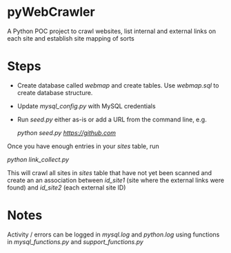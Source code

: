# pyWebCrawler
A Python POC project to crawl websites, list internal and external links on each site and establish site mapping of sorts

# Steps

* Create database called *webmap* and create tables. Use *webmap.sql* to create database structure.
* Update *mysql_config.py* with MySQL credentials
* Run *seed.py* either as-is or add a URL from the command line, e.g. 

  *python seed.py https://github.com*

Once you have enough entries in your *sites* table, run 

  *python link_collect.py* 

This will crawl all sites in *sites* table that have not yet been scanned and create an an association between *id_site1* (site where the external links were found) and *id_site2* (each external site ID)

# Notes
Activity / errors can be logged in *mysql.log* and *python.log* using functions in *mysql_functions.py* and *support_functions.py*
 

